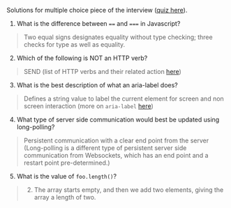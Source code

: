 Solutions for multiple choice piece of the interview ([quiz here](https://docs.google.com/forms/d/e/1FAIpQLSfyo_C-AYsVfM4WpuL3ECeCL8HUqOP41X3_UMbOkijSl99k0g/viewform)).

1. What is the difference between `==` and `===` in Javascript?
> Two equal signs designates equality without type checking; three checks for type as well as equality.
2. Which of the following is NOT an HTTP verb?
> SEND (list of HTTP verbs and their related action [here](https://www.restapitutorial.com/lessons/httpmethods.html))
3. What is the best description of what an aria-label does? 
> Defines a string value to label the current element for screen and non screen interaction (more on `aria-label` [here](https://stackoverflow.com/questions/22039910/what-is-aria-label-and-how-should-i-use-it))
4. What type of server side communication would best be updated using long-polling?
> Persistent communication with a clear end point from the server (Long-polling is a different type of persistent server side communication from Websockets, which has an end point and a restart point pre-determined.)
5. What is the value of `foo.length()`?
> 2. The array starts empty, and then we add two elements, giving the array a length of two.


